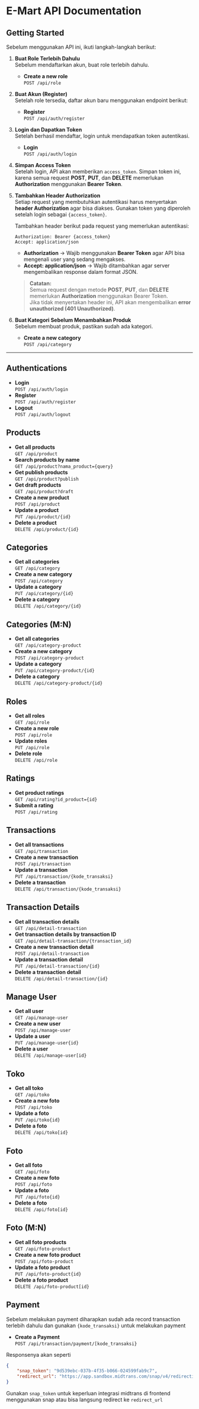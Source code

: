 # E-Mart API Documentation

## Getting Started

Sebelum menggunakan API ini, ikuti langkah-langkah berikut:

1. **Buat Role Terlebih Dahulu**  
   Sebelum mendaftarkan akun, buat role terlebih dahulu.  
   - **Create a new role**  
     `POST /api/role`  

2. **Buat Akun (Register)**  
   Setelah role tersedia, daftar akun baru menggunakan endpoint berikut:  
   - **Register**  
     `POST /api/auth/register`  

3. **Login dan Dapatkan Token**  
   Setelah berhasil mendaftar, login untuk mendapatkan token autentikasi.  
   - **Login**  
     `POST /api/auth/login`  

4. **Simpan Access Token**  
   Setelah login, API akan memberikan `access_token`. Simpan token ini, karena semua request **POST**, **PUT**, dan **DELETE** memerlukan **Authorization** menggunakan **Bearer Token**.  

5. **Tambahkan Header Authorization**  
   Setiap request yang membutuhkan autentikasi harus menyertakan **header Authorization** agar bisa diakses. Gunakan token yang diperoleh setelah login sebagai `{access_token}`.  
   
   Tambahkan header berikut pada request yang memerlukan autentikasi:  
   ```
   Authorization: Bearer {access_token}
   Accept: application/json
   ```
   - **Authorization** → Wajib menggunakan **Bearer Token** agar API bisa mengenali user yang sedang mengakses.  
   - **Accept: application/json** → Wajib ditambahkan agar server mengembalikan response dalam format JSON.  
   
   > **Catatan:**  
   > Semua request dengan metode **POST**, **PUT**, dan **DELETE** memerlukan **Authorization** menggunakan Bearer Token.  
   > Jika tidak menyertakan header ini, API akan mengembalikan **error unauthorized (401 Unauthorized)**.

6. **Buat Kategori Sebelum Menambahkan Produk**  
   Sebelum membuat produk, pastikan sudah ada kategori.  
   - **Create a new category**  
     `POST /api/category`  

---

## Authentications
- **Login**  
  `POST /api/auth/login`  
- **Register**  
  `POST /api/auth/register`
- **Logout**  
  `POST /api/auth/logout`  

## Products
- **Get all products**  
  `GET /api/product`  
- **Search products by name**  
  `GET /api/product?nama_product={query}`
- **Get publish products**  
  `GET /api/product?publish`
- **Get draft products**  
  `GET /api/product?draft`   
- **Create a new product**  
  `POST /api/product`  
- **Update a product**  
  `PUT /api/product/{id}`  
- **Delete a product**  
  `DELETE /api/product/{id}`  

## Categories
- **Get all categories**  
  `GET /api/category`  
- **Create a new category**  
  `POST /api/category`  
- **Update a category**  
  `PUT /api/category/{id}`  
- **Delete a category**  
  `DELETE /api/category/{id}`

## Categories (M:N)
- **Get all categories**  
  `GET /api/category-product`  
- **Create a new category**  
  `POST /api/category-product`  
- **Update a category**  
  `PUT /api/category-product/{id}`  
- **Delete a category**  
  `DELETE /api/category-product/{id}`  

## Roles
- **Get all roles**  
  `GET /api/role`  
- **Create a new role**  
  `POST /api/role`
- **Update roles**  
  `PUT /api/role`  
- **Delete role**  
  `DELETE /api/role`  

## Ratings
- **Get product ratings**  
  `GET /api/rating?id_product={id}`  
- **Submit a rating**  
  `POST /api/rating`  

## Transactions
- **Get all transactions**  
  `GET /api/transaction`  
- **Create a new transaction**  
  `POST /api/transaction`  
- **Update a transaction**  
  `PUT /api/transaction/{kode_transaksi}`  
- **Delete a transaction**  
  `DELETE /api/transaction/{kode_transaksi}`  

## Transaction Details
- **Get all transaction details**  
  `GET /api/detail-transaction`  
- **Get transaction details by transaction ID**  
  `GET /api/detail-transaction/{transaction_id}`  
- **Create a new transaction detail**  
  `POST /api/detail-transaction`  
- **Update a transaction detail**  
  `PUT /api/detail-transaction/{id}`  
- **Delete a transaction detail**  
  `DELETE /api/detail-transaction/{id}`
  
## Manage User
- **Get all user**  
  `GET /api/manage-user`  
- **Create a new user**  
  `POST /api/manage-user`  
- **Update a user**  
  `PUT /api/manage-user{id}`  
- **Delete a user**  
  `DELETE /api/manage-user[id}`

## Toko
- **Get all toko**  
  `GET /api/toko`  
- **Create a new foto**  
  `POST /api/toko`  
- **Update a foto**  
  `PUT /api/toko{id}`  
- **Delete a foto**  
  `DELETE /api/toko[id}`

## Foto
- **Get all foto**  
  `GET /api/foto`  
- **Create a new foto**  
  `POST /api/foto`  
- **Update a foto**  
  `PUT /api/foto{id}`  
- **Delete a foto**  
  `DELETE /api/foto[id}`

## Foto (M:N)
- **Get all foto products**  
  `GET /api/foto-product`  
- **Create a new foto product**  
  `POST /api/foto-product`  
- **Update a foto product**  
  `PUT /api/foto-product{id}`  
- **Delete a foto product**  
  `DELETE /api/foto-product[id}`

## Payment
Sebelum melakukan payment diharapkan sudah ada record transaction terlebih dahulu dan gunakan `{kode_transaksi}` untuk melakukan payment
- **Create a Payment**  
  `POST /api/transaction/payment/[kode_transaksi}`

Responsenya akan seperti
```json
{
    "snap_token": "9d539ebc-037b-4f35-b066-024599fab9c7",
    "redirect_url": "https://app.sandbox.midtrans.com/snap/v4/redirection/9d539ebc-037b-4f35-b066-024599fab9c7"
}
```

Gunakan `snap_token` untuk keperluan integrasi midtrans di frontend menggunakan snap atau bisa langsung redirect ke `redirect_url`
